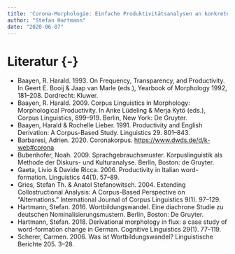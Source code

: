 ```yaml
---
title: 'Corona-Morphologie: Einfache Produktivitätsanalysen an konkreten Beispielen'
author: "Stefan Hartmann"
date: "2020-06-07"
---
```





# Literatur {-}
- Baayen, R. Harald. 1993. On Frequency, Transparency, and Productivity. In Geert E. Booij & Jaap van Marle (eds.), Yearbook of Morphology 1992, 181–208. Dordrecht: Kluwer.
- Baayen, R. Harald. 2009. Corpus Linguistics in Morphology: Morphological Productivity. In Anke Lüdeling & Merja Kytö (eds.), Corpus Linguistics, 899–919. Berlin, New York: De Gruyter.
- Baayen, Harald & Rochelle Lieber. 1991. Productivity and English Derivation: A Corpus-Based Study. Linguistics 29. 801–843.
- Barbaresi, Adrien. 2020. Coronakorpus. https://www.dwds.de/d/k-web#corona
- Bubenhofer, Noah. 2009. Sprachgebrauchsmuster. Korpuslinguistik als Methode der Diskurs- und Kulturanalyse. Berlin, Boston: de Gruyter.
- Gaeta, Livio & Davide Ricca. 2006. Productivity in Italian word-formation. Linguistics 44(1). 57–89.
- Gries, Stefan Th. & Anatol Stefanowitsch. 2004. Extending Collostructional Analysis: A Corpus-Based Perspective on “Alternations.” International Journal of Corpus Linguistics 9(1). 97–129.
- Hartmann, Stefan. 2016. Wortbildungswandel. Eine diachrone Studie zu deutschen Nominalisierungsmustern. Berlin, Boston: De Gruyter.
- Hartmann, Stefan. 2018. Derivational morphology in flux: a case study of word-formation change in German. Cognitive Linguistics 29(1). 77–119.
- Scherer, Carmen. 2006. Was ist Wortbildungswandel? Linguistische Berichte 205. 3–28.

